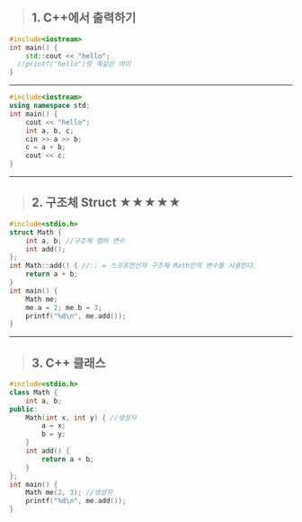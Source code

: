 > ## 1. C++에서 출력하기
```c++
#include<iostream>
int main() {
	std::cout << "hello";
  //printf("hello")랑 똑같은 의미
}
```
* * *  
```c++
#include<iostream>
using namespace std;
int main() {
	cout << "hello";
	int a, b, c;
	cin >> a >> b;
	c = a + b;
	cout << c;
}
```  
* * *  
> ## 2. 구조체 Struct ★★★★★
```c++
#include<stdio.h>
struct Math {
	int a, b; //구조체 멤버 변수
	int add();
};
int Math::add() { //:: = 스코프연산자 구조체 Math안의 변수를 사용한다.
	return a + b;
}
int main() {
	Math me;
	me.a = 2; me.b = 3;
	printf("%d\n", me.add());
}
```
* * *
> ## 3. C++ 클래스
```c++
#include<stdio.h>
class Math {
	int a, b;
public:
	Math(int x, int y) { //생성자
		a = x;
		b = y;
	}
	int add() {
		return a + b;
	}
};
int main() {
	Math me(2, 3); //생성자
	printf("%d\n", me.add());
}
```
